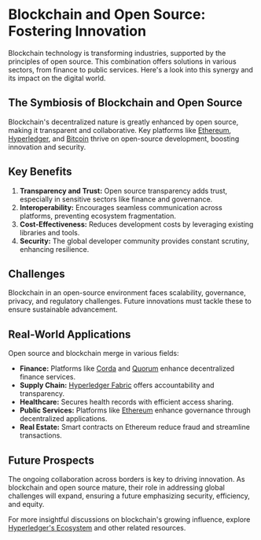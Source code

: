 # Blockchain and Open Source: Fostering Innovation

Blockchain technology is transforming industries, supported by the principles of open source. This combination offers solutions in various sectors, from finance to public services. Here's a look into this synergy and its impact on the digital world.

## The Symbiosis of Blockchain and Open Source

Blockchain's decentralized nature is greatly enhanced by open source, making it transparent and collaborative. Key platforms like [Ethereum](https://ethereum.org/), [Hyperledger](https://www.hyperledger.org/), and [Bitcoin](https://bitcoin.org/) thrive on open-source development, boosting innovation and security.

## Key Benefits

1. **Transparency and Trust:** Open source transparency adds trust, especially in sensitive sectors like finance and governance.
2. **Interoperability:** Encourages seamless communication across platforms, preventing ecosystem fragmentation.
3. **Cost-Effectiveness:** Reduces development costs by leveraging existing libraries and tools.
4. **Security:** The global developer community provides constant scrutiny, enhancing resilience.

## Challenges

Blockchain in an open-source environment faces scalability, governance, privacy, and regulatory challenges. Future innovations must tackle these to ensure sustainable advancement.

## Real-World Applications

Open source and blockchain merge in various fields:

- **Finance:** Platforms like [Corda](https://www.corda.net/) and [Quorum](https://consensys.net/quorum/) enhance decentralized finance services.
- **Supply Chain:** [Hyperledger Fabric](https://www.hyperledger.org/use/fabric) offers accountability and transparency.
- **Healthcare:** Secures health records with efficient access sharing.
- **Public Services:** Platforms like [Ethereum](https://ethereum.org/) enhance governance through decentralized applications.
- **Real Estate:** Smart contracts on Ethereum reduce fraud and streamline transactions.

## Future Prospects

The ongoing collaboration across borders is key to driving innovation. As blockchain and open source mature, their role in addressing global challenges will expand, ensuring a future emphasizing security, efficiency, and equity.

For more insightful discussions on blockchain's growing influence, explore [Hyperledger's Ecosystem](https://www.hyperledger.org/community/technical-working-groups) and other related resources.